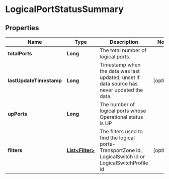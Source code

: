 # LogicalPortStatusSummary

## Properties
Name | Type | Description | Notes
------------ | ------------- | ------------- | -------------
**totalPorts** | **Long** | The total number of logical ports. | 
**lastUpdateTimestamp** | **Long** | Timestamp when the data was last updated; unset if data source has never updated the data. |  [optional]
**upPorts** | **Long** | The number of logical ports whose Operational status is UP | 
**filters** | [**List&lt;Filter&gt;**](Filter.md) | The filters used to find the logical ports- TransportZone id, LogicalSwitch id or LogicalSwitchProfile id |  [optional]
